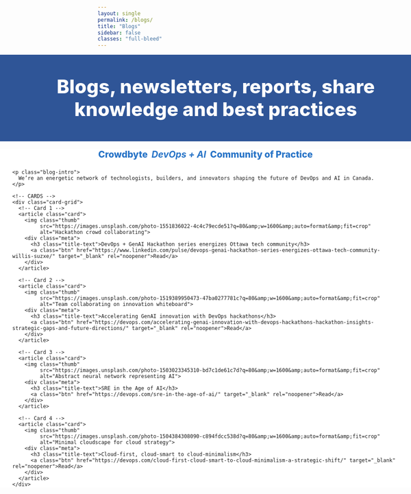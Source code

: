 ```yaml
---
layout: single
permalink: /blogs/
title: "Blogs"
sidebar: false
classes: "full-bleed"
---
```


<style>
/* Hide the built-in page title; we use the hero heading */
.page__title { display:none !important; }

/* Hide Previous / Next pager on this page only */
.pagination, .pagination--pager { display:none !important; }

/* ===== Full-bleed helpers ===== */
.page.full-bleed .page__inner-wrap,
.page.full-bleed .page__content {
  max-width: none !important;
  padding-left: 0 !important;
  padding-right: 0 !important;
}
.full-bleed-row {
  width: 100vw;
  margin-left: calc(50% - 50vw);
  margin-right: calc(50% - 50vw);
}

/* ===== HERO (full width, centered) ===== */
.blog-hero {
  background:#2f5597;
  color:#fff;
  padding: clamp(28px,5vw,56px) 24px;
  text-align:center;
}
.blog-hero h1 {
  margin:0;
  font-weight:800;
  font-size: clamp(28px,4.6vw,56px);
  line-height:1.2;
  letter-spacing:.2px;
}

/* ===== BODY (full width) ===== */
.blog-body.full-bleed-row { background:#fff; }
.blog-inner {
  max-width: none;
  padding: 0 clamp(12px, 3vw, 48px);
  margin: 18px 0 64px;
}

/* Subtitle */
.blog-subtitle {
  text-align:center;
  font-weight: 800;
  color:#2874c7;
  font-size: clamp(18px, 2.2vw, 24px);
  margin: 8px 0 22px;
}

/* Intro */
.blog-intro {
  margin: 0 auto 24px;
  line-height: 1.5;
  max-width: 90ch;
  text-align: center;
}

/* ===== Card grid (edge-to-edge, responsive) ===== */
.card-grid {
  display:grid;
  grid-template-columns: repeat(auto-fit, minmax(280px, 1fr));
  gap: clamp(12px, 2vw, 28px);
}

/* Blog card */
.card {
  position: relative;
  border-radius: 18px;
  overflow: hidden;
  box-shadow: 0 8px 30px rgba(0,0,0,.06);
  background: #f6f8fb;
  display:flex;
  flex-direction:column;
  isolation:isolate;
}

/* Image (reliable on GitHub Pages) */
.card img.thumb {
  width: 100%;
  height: auto;
  display:block;
  aspect-ratio: 16/9;     /* consistent crop */
  object-fit: cover;      /* fill nicely */
}

/* Title + actions below the image */
.card .meta {
  padding: 12px 14px 14px;
  display:grid;
  grid-template-columns: 1fr auto;
  gap: 10px;
  align-items:center;
  border-top: 1px solid rgba(0,0,0,.06);
}

/* SIMPLE TITLE: smaller + not bold */
.card .title-text {
  margin: 0;
  font-weight: 400;       /* normal weight */
  font-size: 0.95rem;     /* smaller text */
  line-height: 1.3;
  color: #1f2937;         /* neutral dark */
}

@media (max-width: 520px){
  .card .title-text { font-size: 0.92rem; }
}
@media (min-width: 1100px){
  .card .title-text { font-size: 0.98rem; }
}

/* Button */
.card .btn {
  display:inline-block;
  line-height: 1;
  padding: 9px 13px;
  border-radius: 999px;
  background:#2f5597;
  color:#fff !important;
  text-decoration:none;
  font-weight:700;
  font-size:.88rem;
  transition: transform .05s ease, box-shadow .2s ease, background .2s ease;
  box-shadow: 0 4px 14px rgba(47,85,151,.22);
  white-space: nowrap;
}
.card .btn:hover { background:#2874c7; text-decoration:none; }
.card .btn:active { transform: translateY(1px); }
</style>

<!-- HERO -->
<div class="full-bleed-row blog-hero">
  <h1>Blogs, newsletters, reports, share knowledge and best practices</h1>
</div>

<!-- BODY -->
<div class="blog-body full-bleed-row">
  <div class="blog-inner">
    <div class="blog-subtitle">Crowdbyte&nbsp;&nbsp;<em><strong>DevOps + AI</strong></em>&nbsp;&nbsp;Community of Practice</div>

    <p class="blog-intro">
      We’re an energetic network of technologists, builders, and innovators shaping the future of DevOps and AI in Canada.
    </p>

    <!-- CARDS -->
    <div class="card-grid">
      <!-- Card 1 -->
      <article class="card">
        <img class="thumb"
             src="https://images.unsplash.com/photo-1551836022-4c4c79ecde51?q=80&amp;w=1600&amp;auto=format&amp;fit=crop"
             alt="Hackathon crowd collaborating">
        <div class="meta">
          <h3 class="title-text">DevOps + GenAI Hackathon series energizes Ottawa tech community</h3>
          <a class="btn" href="https://www.linkedin.com/pulse/devops-genai-hackathon-series-energizes-ottawa-tech-community-willis-suzxe/" target="_blank" rel="noopener">Read</a>
        </div>
      </article>

      <!-- Card 2 -->
      <article class="card">
        <img class="thumb"
             src="https://images.unsplash.com/photo-1519389950473-47ba0277781c?q=80&amp;w=1600&amp;auto=format&amp;fit=crop"
             alt="Team collaborating on innovation whiteboard">
        <div class="meta">
          <h3 class="title-text">Accelerating GenAI innovation with DevOps hackathons</h3>
          <a class="btn" href="https://devops.com/accelerating-genai-innovation-with-devops-hackathons-hackathon-insights-strategic-gaps-and-future-directions/" target="_blank" rel="noopener">Read</a>
        </div>
      </article>

      <!-- Card 3 -->
      <article class="card">
        <img class="thumb"
             src="https://images.unsplash.com/photo-1503023345310-bd7c1de61c7d?q=80&amp;w=1600&amp;auto=format&amp;fit=crop"
             alt="Abstract neural network representing AI">
        <div class="meta">
          <h3 class="title-text">SRE in the Age of AI</h3>
          <a class="btn" href="https://devops.com/sre-in-the-age-of-ai/" target="_blank" rel="noopener">Read</a>
        </div>
      </article>

      <!-- Card 4 -->
      <article class="card">
        <img class="thumb"
             src="https://images.unsplash.com/photo-1504384308090-c894fdcc538d?q=80&amp;w=1600&amp;auto=format&amp;fit=crop"
             alt="Minimal cloudscape for cloud strategy">
        <div class="meta">
          <h3 class="title-text">Cloud-first, cloud-smart to cloud-minimalism</h3>
          <a class="btn" href="https://devops.com/cloud-first-cloud-smart-to-cloud-minimalism-a-strategic-shift/" target="_blank" rel="noopener">Read</a>
        </div>
      </article>
    </div>
  </div>
</div>
